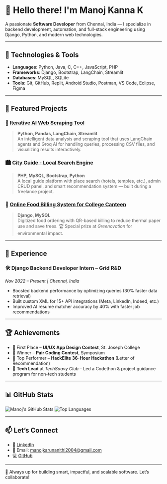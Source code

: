 # 👋 Hello there! I'm Manoj Kanna K

A passionate **Software Developer** from Chennai, India — I specialize in backend development, automation, and full-stack engineering using Django, Python, and modern web technologies.

---

## 🔧 Technologies & Tools

- **Languages**: Python, Java, C, C++, JavaScript, PHP
- **Frameworks**: Django, Bootstrap, LangChain, Streamlit
- **Databases**: MySQL, SQLite
- **Tools**: Git, GitHub, Replit, Android Studio, Postman, VS Code, Eclipse, Figma

---

## 🚀 Featured Projects

### 🧠 [Iterative AI Web Scraping Tool](https://github.com/Mk-d-law/)
> **Python, Pandas, LangChain, Streamlit**  
An intelligent data analysis and scraping tool that uses LangChain agents and Groq AI for handling queries, processing CSV files, and visualizing results interactively.

### 🏙️ [City Guide - Local Search Engine](https://github.com/Mk-d-law/)
> **PHP, MySQL, Bootstrap, Python**  
A local guide platform with place search (hotels, temples, etc.), admin CRUD panel, and smart recommendation system — built during a freelance project.

### 🍱 [Online Food Billing System for College Canteen](https://github.com/Mk-d-law/)
> **Django, MySQL**  
Digitized food ordering with QR-based billing to reduce thermal paper use and save trees. 🏆 Special prize at *Greenovation* for environmental impact.

---

## 💼 Experience

### 🛠️ Django Backend Developer Intern – **Grid R&D**  
*Nov 2022 – Present | Chennai, India*  
- Boosted backend performance by optimizing queries (30% faster data retrieval)
- Built custom XML for 15+ API integrations (Meta, LinkedIn, Indeed, etc.)
- Improved AI resume matcher accuracy by 40% with faster job recommendations

---

## 🏆 Achievements

- 🥇 First Place – **UI/UX App Design Contest**, St. Joseph College  
- 🥇 Winner – **Pair Coding Contest**, Symposium  
- 🚀 Top Performer – **HackElite 36-Hour Hackathon** (Letter of Recommendation)  
- 🧠 **Tech Lead** at *TechSaavy Club* – Led a Codethon & project guidance program for non-tech students

---

## 📊 GitHub Stats

![Manoj's GitHub Stats](https://github-readme-stats.vercel.app/api?username=Mk-d-law&show_icons=true&theme=tokyonight)
![Top Languages](https://github-readme-stats.vercel.app/api/top-langs/?username=Mk-d-law&layout=compact&theme=tokyonight)

---

## 📫 Let’s Connect

- 💼 [LinkedIn](https://www.linkedin.com/in/manoj-kanna-38114b202)
- 📨 Email: manojkarunanithi2004@gmail.com
- 💻 [GitHub](https://github.com/Mk-d-law)

---

🚀 Always up for building smart, impactful, and scalable software. Let’s collaborate!
